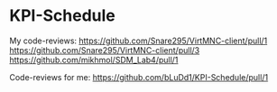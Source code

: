 # KPI-Schedule

My code-reviews:
https://github.com/Snare295/VirtMNC-client/pull/1
https://github.com/Snare295/VirtMNC-client/pull/3
https://github.com/mikhmol/SDM_Lab4/pull/1


Code-reviews for me:
https://github.com/bLuDd1/KPI-Schedule/pull/1

